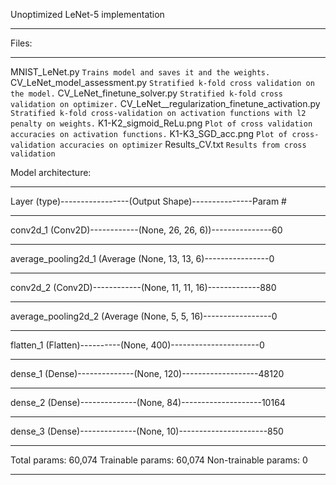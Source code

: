 Unoptimized LeNet-5 implementation

-----------------------------------------------------------------
Files:

-----------------------------------------------------------------
MNIST_LeNet.py
``
Trains model and saves it and the weights.
``
CV_LeNet_model_assessment.py
``
Stratified k-fold cross validation on the model.
``
CV_LeNet_finetune_solver.py
``
Stratified k-fold cross validation on optimizer.
``
CV_LeNet__regularization_finetune_activation.py
``
Stratified k-fold cross-validation on activation functions with l2 penalty on weights.
``
K1-K2_sigmoid_ReLu.png
``
Plot of cross validation accuracies on activation functions.
``
K1-K3_SGD_acc.png
``
Plot of cross-validation accuracies on optimizer
``
Results_CV.txt
``
Results from cross validation
``

Model architecture:

-----------------------------------------------------------------
Layer (type)-----------------(Output Shape)---------------Param #   

-----------------------------------------------------------------
conv2d_1 (Conv2D)------------(None, 26, 26, 6))---------------60        

-----------------------------------------------------------------
average_pooling2d_1 (Average (None, 13, 13, 6)----------------0       

-----------------------------------------------------------------
conv2d_2 (Conv2D)------------(None, 11, 11, 16)-------------880     

-----------------------------------------------------------------
average_pooling2d_2 (Average (None, 5, 5, 16)-----------------0         

-----------------------------------------------------------------
flatten_1 (Flatten)----------(None, 400)----------------------0      

-----------------------------------------------------------------
dense_1 (Dense)--------------(None, 120)-------------------48120   

-----------------------------------------------------------------
dense_2 (Dense)--------------(None, 84)--------------------10164     

-----------------------------------------------------------------
dense_3 (Dense)--------------(None, 10)----------------------850   

-----------------------------------------------------------------
Total params: 60,074
Trainable params: 60,074
Non-trainable params: 0

-----------------------------------------------------------------
